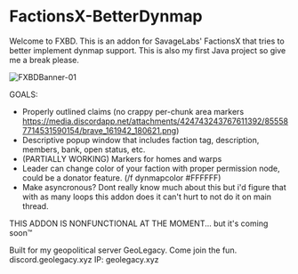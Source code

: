 # FactionsX-BetterDynmap
Welcome to FXBD. This is an addon for SavageLabs' FactionsX that tries to better implement dynmap support. 
This is also my first Java project so give me a break please.

![FXBDBanner-01](https://user-images.githubusercontent.com/86391164/126054801-2033c362-46d5-4789-8ff4-af0629a5d801.png)

GOALS:
- Properly outlined claims (no crappy per-chunk area markers https://media.discordapp.net/attachments/424743243767611392/855587714531590154/brave_161942_180621.png)
- Descriptive popup window that includes faction tag, description, members, bank, open status, etc.
- (PARTIALLY WORKING) Markers for homes and warps
- Leader can change color of your faction with proper permission node, could be a donator feature. (/f dynmapcolor #FFFFFF)
- Make asyncronous? Dont really know much about this but i'd figure that with as many loops this addon does it can't hurt to not do it on main thread.

THIS ADDON IS NONFUNCTIONAL AT THE MOMENT...
but it's coming soon™

Built for my geopolitical server GeoLegacy. 
Come join the fun. discord.geolegacy.xyz
IP: geolegacy.xyz
